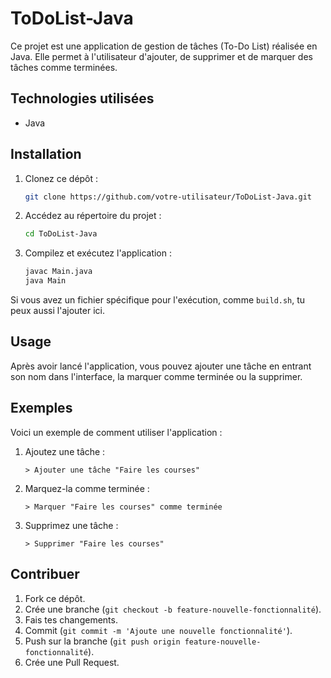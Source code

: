 # ToDoList-Java

Ce projet est une application de gestion de tâches (To-Do List) réalisée en Java. Elle permet à l'utilisateur d'ajouter, de supprimer et de marquer des tâches comme terminées.

## Technologies utilisées
- Java

## Installation

1. Clonez ce dépôt :
   ```bash
   git clone https://github.com/votre-utilisateur/ToDoList-Java.git
   ```

2. Accédez au répertoire du projet :
   ```bash
   cd ToDoList-Java
   ```

3. Compilez et exécutez l'application :
   ```bash
   javac Main.java
   java Main
   ```

Si vous avez un fichier spécifique pour l'exécution, comme `build.sh`, tu peux aussi l'ajouter ici.

## Usage

Après avoir lancé l'application, vous pouvez ajouter une tâche en entrant son nom dans l'interface, la marquer comme terminée ou la supprimer.

## Exemples

Voici un exemple de comment utiliser l'application :

1. Ajoutez une tâche :
   ```
   > Ajouter une tâche "Faire les courses"
   ```

2. Marquez-la comme terminée :
   ```
   > Marquer "Faire les courses" comme terminée
   ```

3. Supprimez une tâche :
   ```
   > Supprimer "Faire les courses"
   ```
   
## Contribuer

1. Fork ce dépôt.
2. Crée une branche (`git checkout -b feature-nouvelle-fonctionnalité`).
3. Fais tes changements.
4. Commit (`git commit -m 'Ajoute une nouvelle fonctionnalité'`).
5. Push sur la branche (`git push origin feature-nouvelle-fonctionnalité`).
6. Crée une Pull Request.



